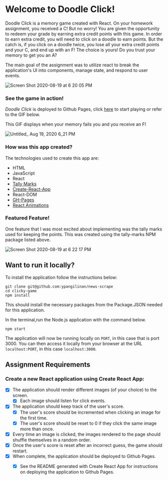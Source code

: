 # Welcome to Doodle Click!

Doodle Click is a memory game created with React. On your homework assignment, you received a C! But no worry! You are given the opportunity to redeem your grade by earning extra credit points with this game. In order to earn extra credit, you will need to click on a doodle to earn points. But the catch is, if you click on a doodle twice, you lose all your extra credit points and your C, and end up with an F! The choice is yours! Do you trust your memory to get you an A?

The main goal of the assignment was to utilize react to break the application's UI into components, manage state, and respond to user events.

![Screen Shot 2020-08-19 at 6 20 05 PM](https://user-images.githubusercontent.com/61812035/90705791-9d221280-e248-11ea-85ed-4c3e4e13b8f0.png)

### See the game in action!

*Doodle Click* is deployed to Github Pages, click [here](https://ypangilinan.github.io/clicky-game/) to start playing or refer to the GIF below.

This GIF displays when your memory fails you and you receive an F!

![Untitled_ Aug 19, 2020 6_21 PM](https://user-images.githubusercontent.com/61812035/90706014-1588d380-e249-11ea-86f8-1a85e711f932.gif)


### How was this app created?
The technologies used to create this app are:
- HTML
- JavaScript
- React
- [Tally Marks](https://www.npmjs.com/package/tally-marks)
- [Create-React-App](https://github.com/facebook/create-react-app)
- React-DOM
- [GH-Pages](https://www.npmjs.com/package/gh-pages)
- [React Animations](https://www.npmjs.com/package/react-animations)

### Featured Feature!
One feature that I was most excited about implementing was the tally marks used for keeping the points. This was created using the tally-marks NPM package listed above. 

![Screen Shot 2020-08-19 at 6 22 17 PM](https://user-images.githubusercontent.com/61812035/90705938-eb371600-e248-11ea-9d73-b3d7ad048dce.png)

## Want to run it locally?
To install the application follow the instructions below:

	git clone git@github.com:ypangilinan/news-scrape
	cd clicky-game
	npm install
This should install the necessary packages from the Package.JSON needed for this application. 

In the terminal,run the Node.js application with the command below.

	npm start
  
The application will now be running locally on `PORT`, in this case that is port 3000. You can then access it locally from your browser at the URL `localhost:PORT`, in this case `localhost:3000`.  

## Assignment Requirements
### Create a new React application using Create React App:
- [x] The application should render different images (of your choice) to the screen.
  - [x] Each image should listen for click events.
- [x] The application should keep track of the user's score. 
  - [x] The user's score should be incremented when clicking an image for the first time. 
  - [x] The user's score should be reset to 0 if they click the same image more than once.
- [x] Every time an image is clicked, the images rendered to the page should shuffle themselves in a random order.
- [x] Once the user's score is reset after an incorrect guess, the game should restart.
- [x] When complete, the application should be deployed to Github Pages. 
  - [x] See the README generated with Create React App for instructions on deploying the application to Github Pages.

  
